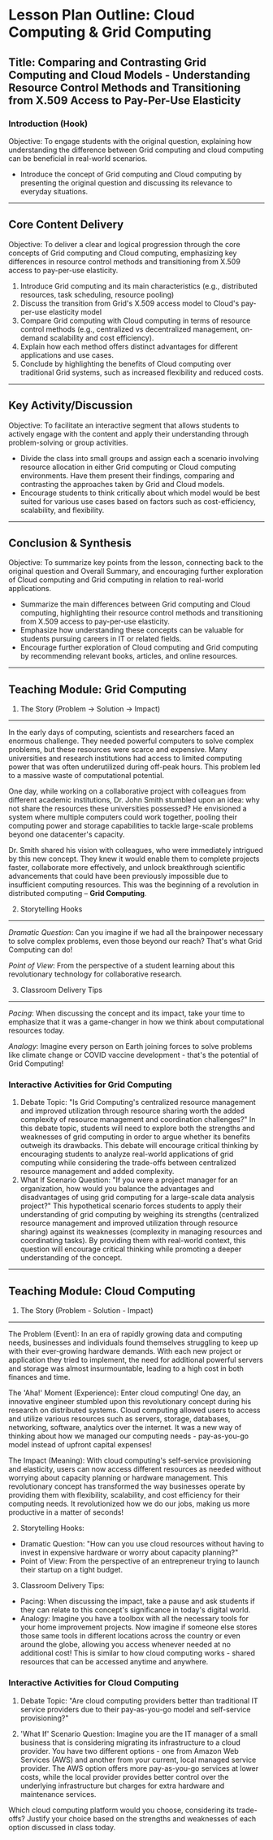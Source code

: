 # Lesson Plan Outline: Cloud Computing & Grid Computing

## Title: Comparing and Contrasting Grid Computing and Cloud Models - Understanding Resource Control Methods and Transitioning from X.509 Access to Pay-Per-Use Elasticity

### Introduction (Hook)
Objective: To engage students with the original question, explaining how understanding the difference between Grid computing and cloud computing can be beneficial in real-world scenarios.

* Introduce the concept of Grid computing and Cloud computing by presenting the original question and discussing its relevance to everyday situations.

---

## Core Content Delivery
Objective: To deliver a clear and logical progression through the core concepts of Grid computing and Cloud computing, emphasizing key differences in resource control methods and transitioning from X.509 access to pay-per-use elasticity.

1. Introduce Grid computing and its main characteristics (e.g., distributed resources, task scheduling, resource pooling)
2. Discuss the transition from Grid's X.509 access model to Cloud's pay-per-use elasticity model
3. Compare Grid computing with Cloud computing in terms of resource control methods (e.g., centralized vs decentralized management, on-demand scalability and cost efficiency).
4. Explain how each method offers distinct advantages for different applications and use cases.
5. Conclude by highlighting the benefits of Cloud computing over traditional Grid systems, such as increased flexibility and reduced costs.

---

## Key Activity/Discussion
Objective: To facilitate an interactive segment that allows students to actively engage with the content and apply their understanding through problem-solving or group activities.

* Divide the class into small groups and assign each a scenario involving resource allocation in either Grid computing or Cloud computing environments. Have them present their findings, comparing and contrasting the approaches taken by Grid and Cloud models.
* Encourage students to think critically about which model would be best suited for various use cases based on factors such as cost-efficiency, scalability, and flexibility.

---

## Conclusion & Synthesis
Objective: To summarize key points from the lesson, connecting back to the original question and Overall Summary, and encouraging further exploration of Cloud computing and Grid computing in relation to real-world applications.

* Summarize the main differences between Grid computing and Cloud computing, highlighting their resource control methods and transitioning from X.509 access to pay-per-use elasticity.
* Emphasize how understanding these concepts can be valuable for students pursuing careers in IT or related fields.
* Encourage further exploration of Cloud computing and Grid computing by recommending relevant books, articles, and online resources.


---

## Teaching Module: Grid Computing
1. The Story (Problem → Solution → Impact)
-------------------------

In the early days of computing, scientists and researchers faced an enormous challenge. They needed powerful computers to solve complex problems, but these resources were scarce and expensive. Many universities and research institutions had access to limited computing power that was often underutilized during off-peak hours. This problem led to a massive waste of computational potential.

One day, while working on a collaborative project with colleagues from different academic institutions, Dr. John Smith stumbled upon an idea: why not share the resources these universities possessed? He envisioned a system where multiple computers could work together, pooling their computing power and storage capabilities to tackle large-scale problems beyond one datacenter's capacity.

Dr. Smith shared his vision with colleagues, who were immediately intrigued by this new concept. They knew it would enable them to complete projects faster, collaborate more effectively, and unlock breakthrough scientific advancements that could have been previously impossible due to insufficient computing resources. This was the beginning of a revolution in distributed computing – **Grid Computing**.

2. Storytelling Hooks
--------------------

*Dramatic Question*: Can you imagine if we had all the brainpower necessary to solve complex problems, even those beyond our reach? That's what Grid Computing can do!

*Point of View*: From the perspective of a student learning about this revolutionary technology for collaborative research.

3. Classroom Delivery Tips
-------------------------

*Pacing*: When discussing the concept and its impact, take your time to emphasize that it was a game-changer in how we think about computational resources today. 

*Analogy*: Imagine every person on Earth joining forces to solve problems like climate change or COVID vaccine development - that's the potential of Grid Computing!

### Interactive Activities for Grid Computing
1. Debate Topic: "Is Grid Computing's centralized resource management and improved utilization through resource sharing worth the added complexity of resource management and coordination challenges?"
In this debate topic, students will need to explore both the strengths and weaknesses of grid computing in order to argue whether its benefits outweigh its drawbacks. This debate will encourage critical thinking by encouraging students to analyze real-world applications of grid computing while considering the trade-offs between centralized resource management and added complexity.
2. What If Scenario Question: "If you were a project manager for an organization, how would you balance the advantages and disadvantages of using grid computing for a large-scale data analysis project?"
This hypothetical scenario forces students to apply their understanding of grid computing by weighing its strengths (centralized resource management and improved utilization through resource sharing) against its weaknesses (complexity in managing resources and coordinating tasks). By providing them with real-world context, this question will encourage critical thinking while promoting a deeper understanding of the concept.


---

## Teaching Module: Cloud Computing
1. The Story (Problem - Solution - Impact)

---

The Problem (Event): In an era of rapidly growing data and computing needs, businesses and individuals found themselves struggling to keep up with their ever-growing hardware demands. With each new project or application they tried to implement, the need for additional powerful servers and storage was almost insurmountable, leading to a high cost in both finances and time.

The 'Aha!' Moment (Experience): Enter cloud computing! One day, an innovative engineer stumbled upon this revolutionary concept during his research on distributed systems. Cloud computing allowed users to access and utilize various resources such as servers, storage, databases, networking, software, analytics over the internet. It was a new way of thinking about how we managed our computing needs - pay-as-you-go model instead of upfront capital expenses!

The Impact (Meaning): With cloud computing's self-service provisioning and elasticity, users can now access different resources as needed without worrying about capacity planning or hardware management. This revolutionary concept has transformed the way businesses operate by providing them with flexibility, scalability, and cost efficiency for their computing needs. It revolutionized how we do our jobs, making us more productive in a matter of seconds!

2. Storytelling Hooks:
- Dramatic Question: "How can you use cloud resources without having to invest in expensive hardware or worry about capacity planning?"
- Point of View: From the perspective of an entrepreneur trying to launch their startup on a tight budget.

3. Classroom Delivery Tips:
- Pacing: When discussing the impact, take a pause and ask students if they can relate to this concept's significance in today's digital world.
- Analogy: Imagine you have a toolbox with all the necessary tools for your home improvement projects. Now imagine if someone else stores those same tools in different locations across the country or even around the globe, allowing you access whenever needed at no additional cost! This is similar to how cloud computing works - shared resources that can be accessed anytime and anywhere.

### Interactive Activities for Cloud Computing
1. Debate Topic:
"Are cloud computing providers better than traditional IT service providers due to their pay-as-you-go model and self-service provisioning?" 

2. 'What If' Scenario Question:
Imagine you are the IT manager of a small business that is considering migrating its infrastructure to a cloud provider. You have two different options - one from Amazon Web Services (AWS) and another from your current, local managed service provider. The AWS option offers more pay-as-you-go services at lower costs, while the local provider provides better control over the underlying infrastructure but charges for extra hardware and maintenance services. 

Which cloud computing platform would you choose, considering its trade-offs? Justify your choice based on the strengths and weaknesses of each option discussed in class today.